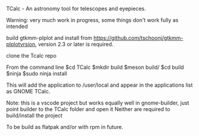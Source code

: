 TCalc - An astronomy tool for telescopes and eyepieces.

Warning: very much work in progress, some things don't work fully as intended

build gtkmm-plplot and install 
from https://github.com/tschoonj/gtkmm-plplotvrsion, version 2.3 or later is required.

clone the Tcalc repo

From the command line 
$cd TCalc
$mkdir build
$meson build/
$cd build
$ninja
$sudo ninja install

This will add the application to /user/local and appear in the applications list as GNOME TCalc.

Note: this is a vscode project but works equally well in gnome-builder, just point builder to the TCalc folder and open it
Neither are required to build/install the project

To be build as flatpak and/or with rpm in future. 

